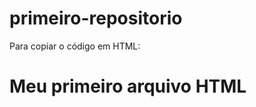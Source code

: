 # primeiro-repositorio

Para copiar o código em HTML:

<html>
  <h1>Meu primeiro arquivo HTML</h1>
</html>
